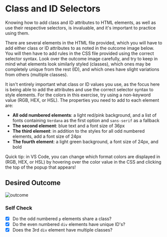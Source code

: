 # Class and ID Selectors

Knowing how to add class and ID attributes to HTML elements, as well as use their respective selectors, is invaluable, and it's important to practice using them.

There are several elements in the HTML file provided, which you will have to add either class or ID attributes to as noted in the outcome image below. You will then have to add rules in the CSS file provided using the correct selector syntax. Look over the outcome image carefully, and try to keep in mind what elements look similarly styled (classes), which ones may be completely unique from the rest (ID), and which ones have slight variations from others (multiple classes).

It isn't entirely important what class or ID values you use, as the focus here is being able to add the attributes and use the correct selector syntax to style elements. For the colors in this exercise, try using a non-keyword value (RGB, HEX, or HSL). The properties you need to add to each element are:

- **All odd numbered elements**: a light red/pink background, and a list of fonts containing `Verdana` as the first option and `sans-serif` as a fallback
- **The second element**: blue text and a font size of 36px
- **The third element**: in addition to the styles for all odd numbered elements, add a font size of 24px
- **The fourth element**: a light green background, a font size of 24px, and bold

Quick tip: in VS Code, you can change which format colors are displayed in (RGB, HEX, or HSL) by hovering over the color value in the CSS and clicking the top of the popup that appears!

## Desired Outcome

![outcome](https://user-images.githubusercontent.com/70952936/131268858-5360bb32-27ba-4ce0-be59-5fda97f5eb12.png)

### Self Check

- [x] Do the odd numbered `p` elements share a class?
- [x] Do the even numbered `div` elements have unique ID's?
- [x] Does the 3rd `div` element have multiple classes?
